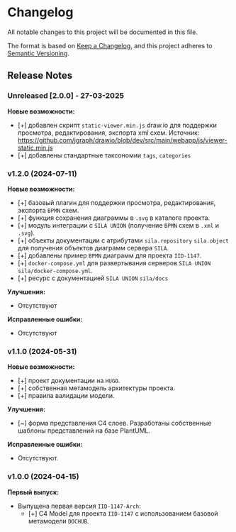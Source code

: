 # Changelog

All notable changes to this project will be documented in this file.

The format is based on [Keep a Changelog](https://keepachangelog.com/en/1.1.0/),
and this project adheres to [Semantic Versioning](https://semver.org/spec/v2.0.0.html).

## Release Notes

### Unreleased [2.0.0] - 27-03-2025
**Новые возможности:**
- [+] добавлен скрипт `static-viewer.min.js` draw.io для поддержки просмотра, редактирования, экспорта xml схем.
  Источник: https://github.com/jgraph/drawio/blob/dev/src/main/webapp/js/viewer-static.min.js
- [+] добавлены стандартные таксономии `tags`, `categories`

### v1.2.0 (2024-07-11)

**Новые возможности:**
- [+] базовый плагин для поддержки просмотра, редактирования, экспорта `BPMN` схем.
- [+] функция сохранения диаграммы в `.svg` в каталоге проекта.
- [+] модуль интеграции с `SILA UNION` (получение `BPMN` схем в `.xml` и `.svg`).
- [+] объекты документации с атрибутами `sila.repository` `sila.object` для получения объектов диаграмм сервера `SILA`.
- [+] добавлены пример `BPMN` диаграмм для проекта `IID-1147`.
- [+] `docker-compose.yml` для развертывания серверов `SILA UNION` `sila/docker-compose.yml`.
- [+] ресурс с документацией `SILA UNION` `sila/docs`

**Улучшения:**
- Отсутствуют

**Исправленные ошибки:**
- Отсутствуют

### v1.1.0 (2024-05-31)

**Новые возможности:**
- [+] проект документации на `HUGO`.
- [+] собственная метамодель архитектуры проекта.
- [+] правила валидации модели.

**Улучшения:**
- [~] форма представления C4 слоев. Разработаны собственные шаблоны представлений на базе PlantUML.

**Исправленные ошибки:**
- Отсутствуют.

### v1.0.0 (2024-04-15)

**Первый выпуск:**
- Выпущена первая версия `IID-1147-Arch`:
    - [+] C4 Model для проекта `IID-1147` с использованием базовой метамодели `DOCHUB`.

